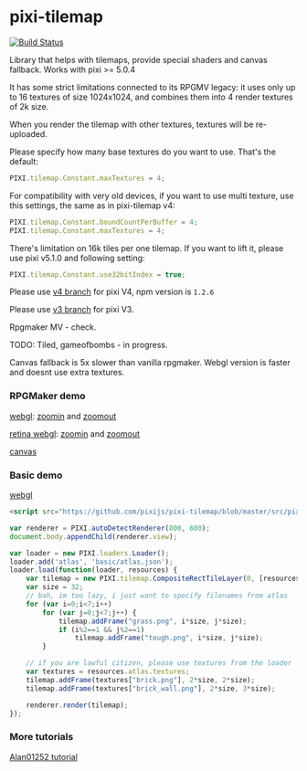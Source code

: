 # pixi-tilemap

[![Build Status](https://travis-ci.org/pixijs/pixi-tilemap.svg?branch=master)](https://travis-ci.org/pixijs/pixi-tilemap)

Library that helps with tilemaps, provide special shaders and canvas fallback. Works with pixi >= 5.0.4

It has some strict limitations connected to its RPGMV legacy: it uses only up to 16 textures of size 1024x1024, and combines them into 4 render textures of 2k size.

When you render the tilemap with other textures, textures will be re-uploaded.

Please specify how many base textures do you want to use. That's the default:

```js
PIXI.tilemap.Constant.maxTextures = 4;
```

For compatibility with very old devices, if you want to use multi texture, use this settings, the same as in pixi-tilemap v4:

```js
PIXI.tilemap.Constant.boundCountPerBuffer = 4;
PIXI.tilemap.Constant.maxTextures = 4;
```

There's limitation on 16k tiles per one tilemap. If you want to lift it, please use pixi v5.1.0 and following setting:


```js
PIXI.tilemap.Constant.use32bitIndex = true;
```

Please use [v4 branch](https://github.com/pixijs/pixi-tilemap/tree/v4.x) for pixi V4, npm version is `1.2.6`

Please use [v3 branch](https://github.com/pixijs/pixi-tilemap/tree/pixiv3) for pixi V3.

Rpgmaker MV - check.

TODO: Tiled, gameofbombs - in progress.

Canvas fallback is 5x slower than vanilla rpgmaker. Webgl version is faster and doesnt use extra textures.

### RPGMaker demo

[webgl](https://pixijs.github.io/pixi-tilemap/): [zoomin](https://pixijs.github.io/pixi-tilemap/?scale=0.6) and [zoomout](https://pixijs.github.io/pixi-tilemap/?scale=1.4)

[retina webgl](https://pixijs.github.io/pixi-tilemap/?resolution=2): [zoomin](https://pixijs.github.io/pixi-tilemap/?resolution=2&scale=0.6) and [zoomout](https://pixijs.github.io/pixi-tilemap/?resolution=2&scale=1.4)

[canvas](https://pixijs.github.io/pixi-tilemap/?canvas)

### Basic demo

[webgl](https://pixijs.github.io/pixi-tilemap/basic.html)

```html
<script src="https://github.com/pixijs/pixi-tilemap/blob/master/src/pixi-tilemap.js"></script>
```

```js
var renderer = PIXI.autoDetectRenderer(800, 600);
document.body.appendChild(renderer.view);

var loader = new PIXI.loaders.Loader();
loader.add('atlas', 'basic/atlas.json');
loader.load(function(loader, resources) {
	var tilemap = new PIXI.tilemap.CompositeRectTileLayer(0, [resources['atlas_image'].texture]);
    var size = 32;
    // bah, im too lazy, i just want to specify filenames from atlas
    for (var i=0;i<7;i++)
        for (var j=0;j<7;j++) {
            tilemap.addFrame("grass.png", i*size, j*size);
            if (i%2==1 && j%2==1)
                tilemap.addFrame("tough.png", i*size, j*size);
        }

    // if you are lawful citizen, please use textures from the loader
    var textures = resources.atlas.textures;
    tilemap.addFrame(textures["brick.png"], 2*size, 2*size);
    tilemap.addFrame(textures["brick_wall.png"], 2*size, 3*size);

    renderer.render(tilemap);
});
```

### More tutorials

[Alan01252 tutorial](https://github.com/Alan01252/pixi-tilemap-tutorial)
